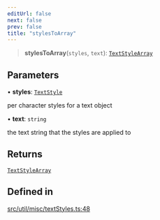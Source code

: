 ```yaml
---
editUrl: false
next: false
prev: false
title: "stylesToArray"
---
```


> **stylesToArray**(`styles`, `text`): [`TextStyleArray`](/api/namespaces/util/type-aliases/textstylearray/)

## Parameters

• **styles**: [`TextStyle`](/api/type-aliases/textstyle/)

per character styles for a text object

• **text**: `string`

the text string that the styles are applied to

## Returns

[`TextStyleArray`](/api/namespaces/util/type-aliases/textstylearray/)

## Defined in

[src/util/misc/textStyles.ts:48](https://github.com/fabricjs/fabric.js/blob/v6.0.0-rc4/src/util/misc/textStyles.ts#L48)
